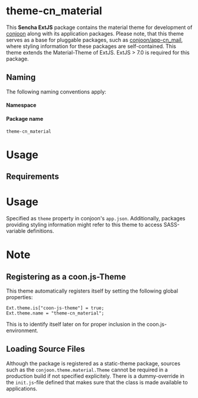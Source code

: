 # theme-cn_material  
This **Sencha ExtJS** package contains the material theme for development of [conjoon](https://github.com/conjoon) along
with its application packages.
Please note, that this theme serves as a base for pluggable packages, such as 
[conjoon/app-cn_mail](https://github.com/conjoon/app-cn_mail), where styling information for these 
packages are self-contained.
This theme extends the Material-Theme of ExtJS. ExtJS > 7.0 is required for this package. 


## Naming
The following naming conventions apply:

#### Namespace
#### Package name
`theme-cn_material`

# Usage
## Requirements

# Usage
Specified as ```theme``` property in conjoon's ```app.json```.
Additionally, packages providing styling information might refer to this theme
to access SASS-variable definitions.

# Note
## Registering as a coon.js-Theme
This theme automatically registers itself by setting the following global properties:
```
Ext.theme.is["coon-js-theme"] = true;
Ext.theme.name = "theme-cn_material";
```
This is to identify itself later on for proper inclusion in the coon.js-environment.

## Loading Source Files
Although the package is registered as a static-theme package, sources such as the ```conjoon.theme.material.Theme```
cannot be required in a production build if not specified explicitely. There is a dummy-override in the ```init.js```-file
defined that makes sure that the class is made available to applications. 